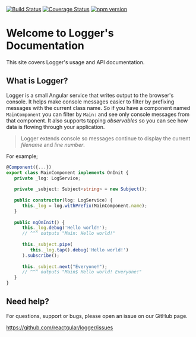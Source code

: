 [![Build Status](https://travis-ci.org/reactgular/logger.svg?branch=master)](https://travis-ci.org/reactgular/logger)
[![Coverage Status](https://coveralls.io/repos/github/reactgular/logger/badge.svg?branch=master)](https://coveralls.io/github/reactgular/logger?branch=master)
[![npm version](https://badge.fury.io/js/%40reactgular%2Flogger.svg)](https://badge.fury.io/js/%40reactgular%2Flogger)

# Welcome to Logger's Documentation

This site covers Logger's usage and API documentation.

## What is Logger?

Logger is a small Angular service that writes output to the browser's console. It helps make
console messages easier to filter by prefixing messages with the current class name. So if you have a component named `MainComponent` you
can filter by `Main:` and see only console messages from that component. It also supports tapping *observables* so you can see how
data is flowing through your application.

> Logger extends console so messages continue to display the current *filename* and *line number*.

For example;

```typescript
@Component({...})
export class MainComponent implements OnInit {
   private _log: LogService;
   
   private _subject: Subject<string> = new Subject();
   
   public constructor(log: LogService) {
      this._log = log.withPrefix(MainComponent.name);
   }
   
   public ngOnInit() {
      this._log.debug('Hello world!');
      // ^^^ outputs "Main: Hello world!"
      
      this._subject.pipe(
         this._log.tap().debug('Hello world!')
      ).subscribe();
      
      this._subject.next("Everyone!");
      // ^^^ outputs "Main$ Hello world! Everyone!"
   }
}
```

## Need help?

For questions, support or bugs, please open an issue on our GitHub page.

https://github.com/reactgular/logger/issues
